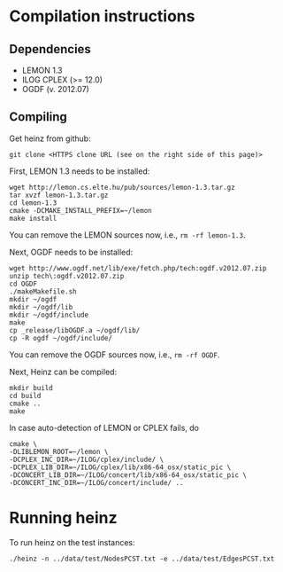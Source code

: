Compilation instructions
========================

Dependencies
------------

* LEMON 1.3
* ILOG CPLEX (>= 12.0)
* OGDF (v. 2012.07)

Compiling
---------

Get heinz from github:

    git clone <HTTPS clone URL (see on the right side of this page)>


First, LEMON 1.3 needs to be installed:

    wget http://lemon.cs.elte.hu/pub/sources/lemon-1.3.tar.gz
    tar xvzf lemon-1.3.tar.gz
    cd lemon-1.3
    cmake -DCMAKE_INSTALL_PREFIX=~/lemon
    make install
    
You can remove the LEMON sources now, i.e., `rm -rf lemon-1.3`.

Next, OGDF needs to be installed:

    wget http://www.ogdf.net/lib/exe/fetch.php/tech:ogdf.v2012.07.zip
    unzip tech\:ogdf.v2012.07.zip
    cd OGDF
    ./makeMakefile.sh 
    mkdir ~/ogdf
    mkdir ~/ogdf/lib
    mkdir ~/ogdf/include
    make
    cp _release/libOGDF.a ~/ogdf/lib/
    cp -R ogdf ~/ogdf/include/
    
You can remove the OGDF sources now, i.e., `rm -rf OGDF`. 

Next, Heinz can be compiled:

    mkdir build
    cd build
    cmake ..
    make
    
In case auto-detection of LEMON or CPLEX fails, do

    cmake \
    -DLIBLEMON_ROOT=~/lemon \
    -DCPLEX_INC_DIR=~/ILOG/cplex/include/ \
    -DCPLEX_LIB_DIR=~/ILOG/cplex/lib/x86-64_osx/static_pic \
    -DCONCERT_LIB_DIR=~/ILOG/concert/lib/x86-64_osx/static_pic \
    -DCONCERT_INC_DIR=~/ILOG/concert/include/ ..

Running heinz
=============

To run heinz on the test instances:

    ./heinz -n ../data/test/NodesPCST.txt -e ../data/test/EdgesPCST.txt
